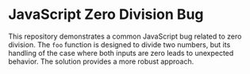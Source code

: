# JavaScript Zero Division Bug

This repository demonstrates a common JavaScript bug related to zero division. The `foo` function is designed to divide two numbers, but its handling of the case where both inputs are zero leads to unexpected behavior.  The solution provides a more robust approach.